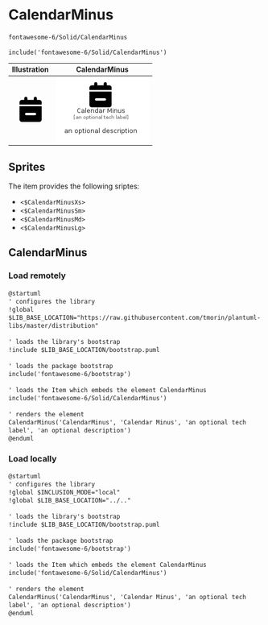 # CalendarMinus


```text
fontawesome-6/Solid/CalendarMinus
```

```text
include('fontawesome-6/Solid/CalendarMinus')
```



| Illustration | CalendarMinus |
| :---: | :---: |
| ![illustration for Illustration](../../fontawesome-6/Solid/CalendarMinus.png) | ![illustration for CalendarMinus](../../fontawesome-6/Solid/CalendarMinus.Local.png) |



## Sprites
The item provides the following sriptes:

- `<$CalendarMinusXs>`
- `<$CalendarMinusSm>`
- `<$CalendarMinusMd>`
- `<$CalendarMinusLg>`





## CalendarMinus

### Load remotely
```plantuml
@startuml
' configures the library
!global $LIB_BASE_LOCATION="https://raw.githubusercontent.com/tmorin/plantuml-libs/master/distribution"

' loads the library's bootstrap
!include $LIB_BASE_LOCATION/bootstrap.puml

' loads the package bootstrap
include('fontawesome-6/bootstrap')

' loads the Item which embeds the element CalendarMinus
include('fontawesome-6/Solid/CalendarMinus')

' renders the element
CalendarMinus('CalendarMinus', 'Calendar Minus', 'an optional tech label', 'an optional description')
@enduml
```

### Load locally
```plantuml
@startuml
' configures the library
!global $INCLUSION_MODE="local"
!global $LIB_BASE_LOCATION="../.."

' loads the library's bootstrap
!include $LIB_BASE_LOCATION/bootstrap.puml

' loads the package bootstrap
include('fontawesome-6/bootstrap')

' loads the Item which embeds the element CalendarMinus
include('fontawesome-6/Solid/CalendarMinus')

' renders the element
CalendarMinus('CalendarMinus', 'Calendar Minus', 'an optional tech label', 'an optional description')
@enduml
```

